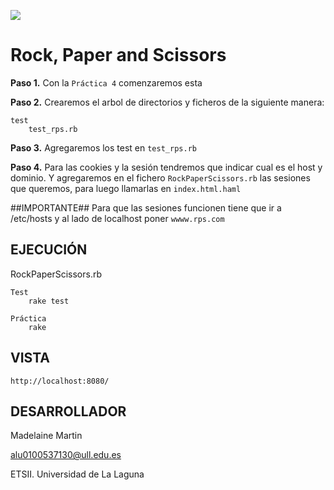 ![](http://banot.etsii.ull.es/alu4103/rpsss.jpg)

Rock, Paper and Scissors
================================

**Paso 1.** Con la `Práctica 4` comenzaremos esta

**Paso 2.** Crearemos el arbol de directorios y ficheros de la siguiente manera:

	test
		test_rps.rb

**Paso 3.** Agregaremos los test en `test_rps.rb`

**Paso 4.** Para las cookies y la sesión tendremos que indicar cual es el host y dominio. Y agregaremos en el fichero `RockPaperScissors.rb` las sesiones que queremos, para luego llamarlas en `index.html.haml`

##IMPORTANTE##
Para que las sesiones funcionen tiene que ir a /etc/hosts y al lado de localhost poner `wwww.rps.com`

## EJECUCIÓN ##

RockPaperScissors.rb

	Test	
		rake test

	Práctica
		rake

## VISTA ##

	http://localhost:8080/


## DESARROLLADOR ##

Madelaine Martin

alu0100537130@ull.edu.es

ETSII. Universidad de La Laguna



